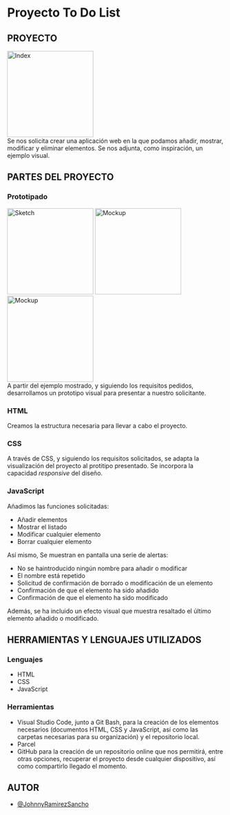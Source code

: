 # Proyecto To Do List
## PROYECTO
<a href="http://johnnyramirez.es/f5/To-Do-List/index.jpg" target="_blank"><img src="http://johnnyramirez.es/f5/To-Do-List/index.jpg" alt="Index" width="200"></a>   
Se nos solicita crear una aplicación web en la que podamos añadir, mostrar, modificar y eliminar elementos.
Se nos adjunta, como inspiración, un ejemplo visual.
## PARTES DEL PROYECTO
### Prototipado
<a href="http://johnnyramirez.es/f5/To-Do-List/sketch.jpg" target="_blank"><img src="http://johnnyramirez.es/f5/To-Do-List/sketch.jpg" alt="Sketch" width="200"></a>
<a href="http://johnnyramirez.es/f5/To-Do-List/mockup.jpg" target="_blank"><img src="http://johnnyramirez.es/f5/To-Do-List/mockup.jpg" alt="Mockup" width="200"></a>
<a href="http://johnnyramirez.es/f5/To-Do-List/prototipo.jpg" target="_blank"><img src="http://johnnyramirez.es/f5/To-Do-List/prototipo.jpg" alt="Mockup" width="200"></a>   
A partir del ejemplo mostrado, y siguiendo los requisitos pedidos, desarrollamos un prototipo visual para presentar a nuestro solicitante.
### HTML
Creamos la estructura necesaria para llevar a cabo el proyecto.
### CSS
A través de CSS, y siguiendo los requisitos solicitados, se adapta la visualización del proyecto al protitipo presentado. Se incorpora la capacidad *responsive* del diseño.
### JavaScript
Añadimos las funciones solicitadas:
- Añadir elementos
- Mostrar el listado
- Modificar cualquier elemento
- Borrar cualquier elemento

Así mismo, Se muestran en pantalla una serie de alertas:
- No se haintroducido ningún nombre para añadir o modificar
- El nombre está repetido
- Solicitud de confirmación de borrado o modificación de un elemento
- Confirmación de que el elemento ha sido añadido
- Confirmación de que el elemento ha sido modificado

Además, se ha incluido un efecto visual que muestra resaltado el último elemento añadido o modificado.
## HERRAMIENTAS Y LENGUAJES UTILIZADOS
### Lenguajes
- HTML
- CSS
- JavaScript
### Herramientas
- Visual Studio Code, junto a Git Bash, para la creación de los elementos necesarios (documentos HTML, CSS y JavaScript, así como las carpetas necesarias para su organización) y el repositorio local.
- Parcel
- GitHub para la creación de un repositorio online que nos permitirá, entre otras opciones, recuperar el proyecto desde cualquier dispositivo, así como compartirlo llegado el momento.
## AUTOR
- [@JohnnyRamirezSancho](https://github.com/JohnnyRamirezSancho)
